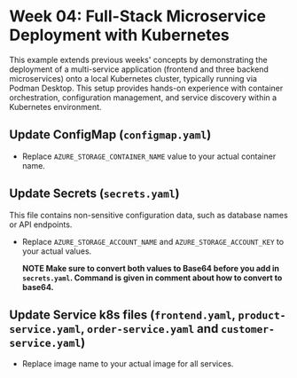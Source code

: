 # Week 04: Full-Stack Microservice Deployment with Kubernetes

This example extends previous weeks' concepts by demonstrating the deployment of a multi-service application (frontend and three backend microservices) onto a local Kubernetes cluster, typically running via Podman Desktop. This setup provides hands-on experience with container orchestration, configuration management, and service discovery within a Kubernetes environment.

## Update ConfigMap (`configmap.yaml`)
- Replace `AZURE_STORAGE_CONTAINER_NAME` value to your actual container name.

## Update Secrets (`secrets.yaml`)

This file contains non-sensitive configuration data, such as database names or API endpoints.

- Replace `AZURE_STORAGE_ACCOUNT_NAME` and `AZURE_STORAGE_ACCOUNT_KEY` to your actual values.

    **NOTE Make sure to convert both values to Base64 before you add in `secrets.yaml`. Command is given in comment about how to convert to base64.**

## Update Service k8s files (`frontend.yaml`, `product-service.yaml`, `order-service.yaml` and `customer-service.yaml`)

- Replace image name to your actual image for all services.